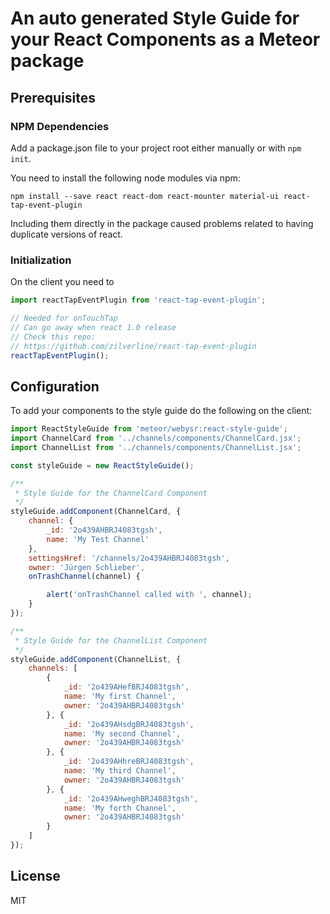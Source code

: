 # An auto generated Style Guide for your React Components as a Meteor package

## Prerequisites

### NPM Dependencies

Add a package.json file to your project root either manually or with `npm init`.

You need to install the following node modules via npm:

```
npm install --save react react-dom react-mounter material-ui react-tap-event-plugin
```

Including them directly in the package caused problems related to having duplicate versions of react.

### Initialization

On the client you need to

```javascript
import reactTapEventPlugin from 'react-tap-event-plugin';

// Needed for onTouchTap
// Can go away when react 1.0 release
// Check this repo:
// https://github.com/zilverline/react-tap-event-plugin
reactTapEventPlugin();
```

## Configuration

To add your components to the style guide do the following on the client:

```javascript
import ReactStyleGuide from 'meteor/webysr:react-style-guide';
import ChannelCard from '../channels/components/ChannelCard.jsx';
import ChannelList from '../channels/components/ChannelList.jsx';

const styleGuide = new ReactStyleGuide();

/**
 * Style Guide for the ChannelCard Component
 */
styleGuide.addComponent(ChannelCard, {
    channel: {
        _id: '2o439AHBRJ4083tgsh',
        name: 'My Test Channel'
    },
    settingsHref: '/channels/2o439AHBRJ4083tgsh',
    owner: 'Jürgen Schlieber',
    onTrashChannel(channel) {

        alert('onTrashChannel called with ', channel);
    }
});

/**
 * Style Guide for the ChannelList Component
 */
styleGuide.addComponent(ChannelList, {
    channels: [
        {
            _id: '2o439AHefBRJ4083tgsh',
            name: 'My first Channel',
            owner: '2o439AHBRJ4083tgsh'
        }, {
            _id: '2o439AHsdgBRJ4083tgsh',
            name: 'My second Channel',
            owner: '2o439AHBRJ4083tgsh'
        }, {
            _id: '2o439AHhreBRJ4083tgsh',
            name: 'My third Channel',
            owner: '2o439AHBRJ4083tgsh'
        }, {
            _id: '2o439AHweghBRJ4083tgsh',
            name: 'My forth Channel',
            owner: '2o439AHBRJ4083tgsh'
        }
    ]
});
```

## License

MIT